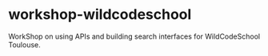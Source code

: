 # workshop-wildcodeschool
WorkShop on using APIs and building search interfaces for WildCodeSchool Toulouse.
